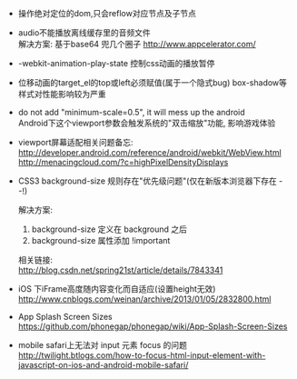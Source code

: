 * 操作绝对定位的dom,只会reflow对应节点及子节点

* audio不能播放离线缓存里的音频文件  
  解决方案: 基于base64 兜几个圈子  <http://www.appcelerator.com/>

* -webkit-animation-play-state 控制css动画的播放暂停

* 位移动画的target_el的top或left必须赋值(属于一个隐式bug)
  box-shadow等样式对性能影响较为严重

* do not add "minimum-scale=0.5", it will mess up the android  
  Android下这个viewport参数会触发系统的"双击缩放"功能, 影响游戏体验

* viewport屏幕适配相关问题备忘:     
<http://developer.android.com/reference/android/webkit/WebView.html>    
<http://menacingcloud.com/?c=highPixelDensityDisplays>

* CSS3 background-size 规则存在"优先级问题"(仅在新版本浏览器下存在 - -!)   
  
  解决方案: 
    1. background-size 定义在 background 之后
    2. background-size 属性添加 !important
    
  相关链接:   
  <http://blog.csdn.net/spring21st/article/details/7843341>
  
* iOS 下iFrame高度随内容变化而自适应(设置height无效)
  <http://www.cnblogs.com/weinan/archive/2013/01/05/2832800.html>

* App Splash Screen Sizes
  <https://github.com/phonegap/phonegap/wiki/App-Splash-Screen-Sizes>

* mobile safari上无法对 input 元素 focus 的问题
  <http://twilight.btlogs.com/how-to-focus-html-input-element-with-javascript-on-ios-and-android-mobile-safari/>
